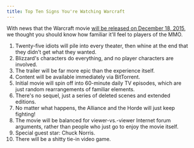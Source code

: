 ```yaml
---
title: Top Ten Signs You're Watching Warcraft
---
```


With news that the Warcraft movie [will be released on December 18, 2015](https://twitter.com/Warcraft/status/385161242886696960), we thought you should know how familiar it'll feel to players of the MMO.

1. Twenty-five idiots will pile into every theater, then whine at the end that they didn't get what they wanted.
2. Blizzard's characters do everything, and no player characters are involved.
3. The trailer will be far more epic than the experience itself.
4. Content will be available immediately via BitTorrent.
5. Initial movie will spin off into 60-minute daily TV episodes, which are just random rearrangements of familiar elements.
6. There's no sequel, just a series of deleted scenes and extended editions.
7. No matter what happens, the Alliance and the Horde will just keep fighting!
8. The movie will be balanced for viewer-vs.-viewer Internet forum arguments, rather than people who just go to enjoy the movie itself.
9. Special guest star: Chuck Norris.
10. There will be a shitty tie-in video game.
